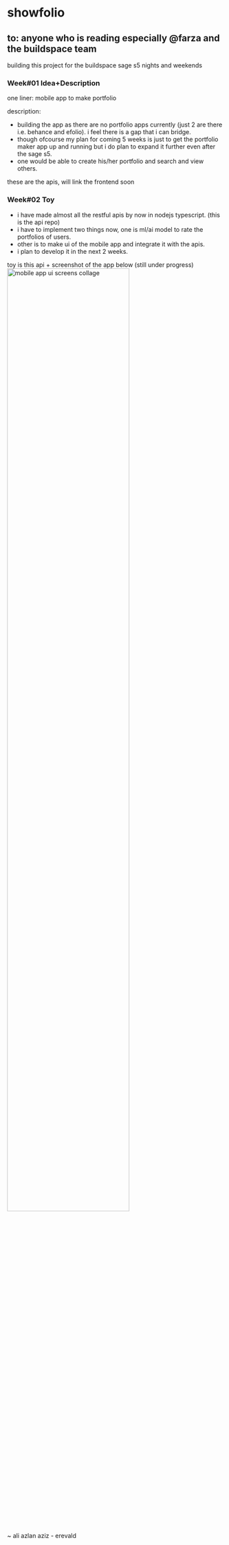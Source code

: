 # showfolio

## to: anyone who is reading especially @farza and the buildspace team
building this project for the buildspace sage s5 nights and weekends

### Week#01 Idea+Description
one liner: mobile app to make portfolio 

description: 
- building the app as there are no portfolio apps currently (just 2 are there i.e. behance and efolio). i feel there is a gap that i can bridge. 
- though ofcourse my plan for coming 5 weeks is just to get the portfolio maker app up and running but i do plan to expand it further even after the sage s5.
- one would be able to create his/her portfolio and search and view others.

these are the apis, will link the frontend soon

### Week#02 Toy

- i have made almost all the restful apis by now in nodejs typescript. (this is the api repo)
- i have to implement two things now, one is ml/ai model to rate the portfolios of users.
- other is to make ui of the mobile app and integrate it with the apis. 
- i plan to develop it in the next 2 weeks. 

toy is this api + screenshot of the app below (still under progress)
<img src="https://i.imgur.com/FRKMIJx.png" alt="mobile app ui screens collage" height="75%" width="75%" >


~ ali azlan aziz - erevald
